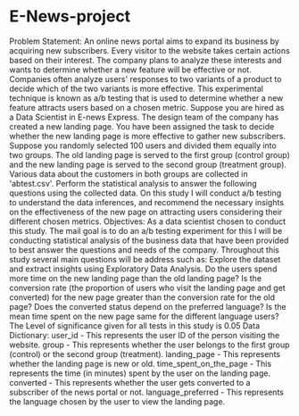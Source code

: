 # E-News-project
Problem Statement:
An online news portal aims to expand its business by acquiring new subscribers. Every visitor to the website takes certain actions based on their interest. The company plans to analyze these interests and wants to determine whether a new feature will be effective or not. Companies often analyze users' responses to two variants of a product to decide which of the two variants is more effective. This experimental technique is known as a/b testing that is used to determine whether a new feature attracts users based on a chosen metric.
Suppose you are hired as a Data Scientist in E-news Express. The design team of the company has created a new landing page. You have been assigned the task to decide whether the new landing page is more effective to gather new subscribers. Suppose you randomly selected 100 users and divided them equally into two groups. The old landing page is served to the first group (control group) and the new landing page is served to the second group (treatment group). Various data about the customers in both groups are collected in 'abtest.csv'. Perform the statistical analysis to answer the following questions using the collected data.
On this study I will conduct a/b testing to understand the data inferences, and recommend the necessary insights on the effectiveness of the new page on attracting users considering their different chosen metrics.
Objectives:
As a data scientist chosen to conduct this study. The mail goal is to do an a/b testing experiment for this I will be conducting statistical analysis of the business data that have been provided to best answer the questions and needs of the company. Throughout this study several main questions will be address such as:
Explore the dataset and extract insights using Exploratory Data Analysis.
Do the users spend more time on the new landing page than the old landing page?
Is the conversion rate (the proportion of users who visit the landing page and get converted) for the new page greater than the conversion rate for the old page?
Does the converted status depend on the preferred language?
Is the mean time spent on the new page same for the different language users?
The Level of significance given for all tests in this study is 0.05
Data Dictionary:
user_id - This represents the user ID of the person visiting the website. group - This represents whether the user belongs to the first group (control) or the second group (treatment). landing_page - This represents whether the landing page is new or old. time_spent_on_the_page - This represents the time (in minutes) spent by the user on the landing page. converted - This represents whether the user gets converted to a subscriber of the news portal or not. language_preferred - This represents the language chosen by the user to view the landing page.
